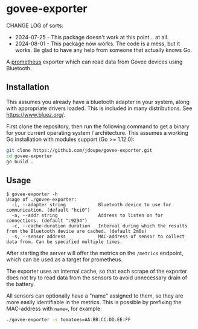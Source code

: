 # govee-exporter

CHANGE LOG of sorts:

- 2024-07-25 - This package doesn't work at this point... at all.
- 2024-08-01 - This package now works.  The code is a mess, but it works.  Be glad to have any help from someone that actually knows Go.



A [prometheus](https://prometheus.io) exporter which can read data from Govee devices using Bluetooth.

## Installation

This assumes you already have a bluetooth adapter in your system, along with appropriate drivers loaded. This is included in many distributions. See https://www.bluez.org/.

First clone the repository, then run the following command to get a binary for your current operating system / architecture. This assumes a working Go installation with modules support (Go >= 1.12.0):

```bash
git clone https://github.com/jdoupe/govee-exporter.git
cd govee-exporter
go build .
```

## Usage

```plain
$ govee-exporter -h
Usage of ./govee-exporter:
  -i, --adapter string            Bluetooth device to use for communication. (default "hci0")
  -a, --addr string               Address to listen on for connections. (default ":9294")
  -c, --cache-duration duration   Interval during which the results from the Bluetooth device are cached. (default 2m0s)
  -s, --sensor address            MAC-address of sensor to collect data from. Can be specified multiple times.
```

After starting the server will offer the metrics on the `/metrics` endpoint, which can be used as a target for prometheus.

The exporter uses an internal cache, so that each scrape of the exporter does not try to read data from the sensors to avoid unnecessary drain of the battery.

All sensors can optionally have a "name" assigned to them, so they are more easily identifiable in the metrics. This is possible by prefixing the MAC-address with `name=`, for example:

```bash
./govee-exporter -s tomatoes=AA:BB:CC:DD:EE:FF
```
